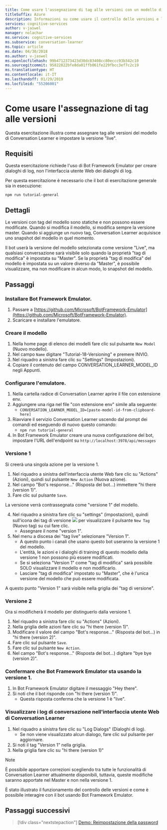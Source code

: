 ```yaml
---
title: Come usare l'assegnazione di tag alle versioni con un modello di Conversation Learner - Servizi cognitivi Microsoft| Microsoft Docs
titleSuffix: Azure
description: Informazioni su come usare il controllo delle versioni e l'assegnazione di tag con un modello di Conversation Learner.
services: cognitive-services
author: v-jaswel
manager: nolachar
ms.service: cognitive-services
ms.subservice: conversation-learner
ms.topic: article
ms.date: 04/30/2018
ms.author: v-jaswel
ms.openlocfilehash: 99b4712373423d30dc83408cc80eccc93b342c10
ms.sourcegitcommit: 95822822bfe8da01ffb061fe229fbcc3ef7c2c19
ms.translationtype: HT
ms.contentlocale: it-IT
ms.lasthandoff: 01/29/2019
ms.locfileid: "55206001"
---
```

# <a name="how-to-use-version-tagging"></a>Come usare l'assegnazione di tag alle versioni

Questa esercitazione illustra come assegnare tag alle versioni del modello di Conversation Learner e impostare la versione "live".  

## <a name="requirements"></a>Requisiti
Questa esercitazione richiede l'uso di Bot Framework Emulator per creare dialoghi di log, non l'interfaccia utente Web dei dialoghi di log.  

Per questa esercitazione è necessario che il bot di esercitazione generale sia in esecuzione:

    npm run tutorial-general

## <a name="details"></a>Dettagli

Le versioni con tag del modello sono statiche e non possono essere modificate. Quando si modifica il modello, si modifica sempre la versione master. Quando si aggiunge un nuovo tag, Conversation Learner acquisisce uno snapshot del modello in quel momento. 

Il bot userà la versione del modello selezionata come versione "Live", ma qualsiasi conversazione sarà visibile solo quando la proprietà "tag di modifica" è impostata su "Master". Se la proprietà "tag di modifica" del modello è impostata su un valore diverso da "Master", è possibile visualizzare, ma non modificare in alcun modo, lo snapshot del modello.

## <a name="steps"></a>Passaggi

### <a name="install-the-bot-framework-emulator"></a>Installare Bot Framework Emulator.

1. Passare a [https://github.com/Microsoft/BotFramework-Emulator](https://github.com/Microsoft/BotFramework-Emulator).
2. Scaricare e installare l'emulatore.

### <a name="create-a-model"></a>Creare il modello

1. Nella home page di elenco dei modelli fare clic sul pulsante `New Model` (Nuovo modello).
2. Nel campo `Name` digitare "Tutorial-18-Versioning" e premere INVIO.
4. Nel riquadro a sinistra fare clic su "Settings" (Impostazioni).
5. Copiare il contenuto del campo CONVERSATION_LEARNER_MODEL_ID negli Appunti.

### <a name="configure-the-emulator"></a>Configurare l'emulatore.

1. Nella cartella radice di Conversation Learner aprire il file con estensione env.
2. Aggiungere una riga nel file "con estensione env" simile alla seguente:
    - `CONVERSATION_LEARNER_MODEL_ID=[paste-model-id-from-clipboard-here]`
3. Riavviare il servizio Conversation Learner uscendo dal prompt dei comandi ed eseguendo di nuovo questo comando:
    - `npm run tutorial-general`
4. In Bot Framework Emulator creare una nuova configurazione del bot, impostare l'URL dell'endpoint su `http://localhost:3978/api/messages`

### <a name="version-1"></a>Versione 1

Si creerà una singola azione per la versione 1.

1. Nel riquadro a sinistra dell'interfaccia utente Web fare clic su "Actions" (Azioni), quindi sul pulsante `New Action` (Nuova azione).
2. Nel campo "Bot's response..." (Risposta del bot...) immettere "hi there (version 1)".
3. Fare clic sul pulsante `Save`.

La versione verrà contrassegnata come "versione 1" del modello.

4. Nel riquadro a sinistra fare clic su "settings" (impostazioni), quindi sull'icona dei tag di versione ![](../media/tutorial18_version_tags.PNG) per visualizzare il pulsante `New Tag` (Nuovo tag) su cui fare clic.
    - Assegnare il nome "version 1".
4. Nel menu a discesa dei "tag live" selezionare "Version 1".  
    - A questo punto i canali che usano questo bot useranno la versione 1 del modello.
    - L'entità, le azioni e i dialoghi di training di questo modello della versione 1 non possono più essere modificati.
    - Se si seleziona "Version 1" come "tag di modifica" sarà possibile SOLO visualizzare il modello e non modificarlo.
    - Lasciare "tag di modifica" impostato su "Master", che è l'unica versione del modello che può essere modificata.

A questo punto "Version 1" sarà visibile nella griglia dei "tag di versione".

### <a name="version-2"></a>Versione 2

Ora si modificherà il modello per distinguerlo dalla versione 1.

1. Nel riquadro a sinistra fare clic su "Actions" (Azioni).
2. Nella griglia delle azioni fare clic su "hi there (version 1)".
3. Modificare il valore del campo "Bot's response..." (Risposta del bot...) in "hi there (version 2)".
4. Fare clic sul pulsante `Save`.
5. Fare clic sul pulsante `New Action`.
6. Nel campo "Bot's response..." (Risposta del bot...) digitare "bye bye (version 2)".

### <a name="confirm-bot-framework-emulator-is-using-version-1"></a>Confermare che Bot Framework Emulator sta usando la versione 1.

1. In Bot Framework Emulator digitare il messaggio "Hey there".
2. Si noti che il bot risponde con "hi there (version 1)".
    - Questa risposta conferma che la versione 1 è "live".

### <a name="view-the-conversation-logs-in-conversation-learner-web-ui"></a>Visualizzare i log di conversazione nell'interfaccia utente Web di Conversation Learner

1. Nel riquadro a sinistra fare clic su "Log Dialogs" (Dialoghi di log).
    - Se non viene visualizzato alcun dialogo, fare clic sul pulsante per aggiornare.
2. Si noti il tag "Version 1" nella griglia.
3. Nella griglia fare clic su "hi there (version 1)"

> [!NOTE]
> È possibile apportare correzioni scegliendo tra tutte le funzionalità di Conversation Learner attualmente disponibili, tuttavia, queste modifiche saranno apportate nel Master e non nella versione 1.

È stato illustrato il funzionamento del controllo delle versioni e come è possibile interagire con il bot usando Bot Framework Emulator.

## <a name="next-steps"></a>Passaggi successivi

> [!div class="nextstepaction"]
> [Demo: Reimpostazione della password](./demo-password-reset.md)
